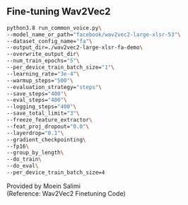 ## Fine-tuning Wav2Vec2

```bash
python3.8 run_common_voice.py\
--model_name_or_path="facebook/wav2vec2-large-xlsr-53"\
--dataset_config_name="fa"\
--output_dir=./wav2vec2-large-xlsr-fa-demo\
--overwrite_output_dir\
--num_train_epochs="5"\
--per_device_train_batch_size="1"\
--learning_rate="3e-4"\
--warmup_steps="500"\
--evaluation_strategy="steps"\
--save_steps="400"\
--eval_steps="400"\
--logging_steps="400"\
--save_total_limit="3"\
--freeze_feature_extractor\
--feat_proj_dropout="0.0"\
--layerdrop="0.1"\
--gradient_checkpointing\
--fp16\
--group_by_length\
--do_train\
--do_eval\
--per_device_train_batch_size=4
```
Provided by Moein Salimi
<br>
(Reference: Wav2Vec2 Finetuning Code)
